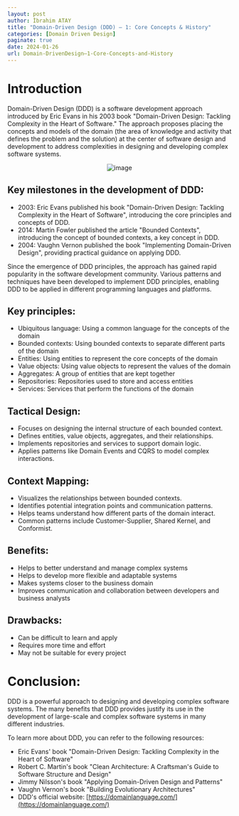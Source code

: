 ```yaml
---
layout: post
author: İbrahim ATAY
title: "Domain-Driven Design (DDD) – 1: Core Concepts & History"
categories: [Domain Driven Design]
paginate: true
date: 2024-01-26
url: Domain-DrivenDesign–1-Core-Concepts-and-History
---
```

# Introduction
Domain-Driven Design (DDD) is a software development approach introduced by Eric Evans in his 2003 book "Domain-Driven Design: Tackling Complexity in the Heart of Software." The approach proposes placing the concepts and models of the domain (the area of knowledge and activity that defines the problem and the solution) at the center of software design and development to address complexities in designing and developing complex software systems.
    <center>
     ![image](./images/Domain-Driven-Design.png)
    </center>
## Key milestones in the development of DDD:
- 2003: Eric Evans published his book "Domain-Driven Design: Tackling Complexity in the Heart of Software", introducing the core principles and concepts of DDD.
- 2014: Martin Fowler published the article "Bounded Contexts", introducing the concept of bounded contexts, a key concept in DDD.
- 2004: Vaughn Vernon published the book "Implementing Domain-Driven Design", providing practical guidance on applying DDD.

Since the emergence of DDD principles, the approach has gained rapid popularity in the software development community. Various patterns and techniques have been developed to implement DDD principles, enabling DDD to be applied in different programming languages and platforms.

## Key principles:
- Ubiquitous language: Using a common language for the concepts of the domain
- Bounded contexts: Using bounded contexts to separate different parts of the domain
- Entities: Using entities to represent the core concepts of the domain
- Value objects: Using value objects to represent the values of the domain
- Aggregates: A group of entities that are kept together
- Repositories: Repositories used to store and access entities
- Services: Services that perform the functions of the domain

## Tactical Design:
- Focuses on designing the internal structure of each bounded context.
- Defines entities, value objects, aggregates, and their relationships.
- Implements repositories and services to support domain logic.
- Applies patterns like Domain Events and CQRS to model complex interactions.

## Context Mapping:
- Visualizes the relationships between bounded contexts.
- Identifies potential integration points and communication patterns.
- Helps teams understand how different parts of the domain interact.
- Common patterns include Customer-Supplier, Shared Kernel, and Conformist.

## Benefits:
- Helps to better understand and manage complex systems
- Helps to develop more flexible and adaptable systems
- Makes systems closer to the business domain
- Improves communication and collaboration between developers and business analysts

## Drawbacks:
- Can be difficult to learn and apply
- Requires more time and effort
- May not be suitable for every project

# Conclusion:
DDD is a powerful approach to designing and developing complex software systems. The many benefits that DDD provides justify its use in the development of large-scale and complex software systems in many different industries.

To learn more about DDD, you can refer to the following resources:
- Eric Evans' book "Domain-Driven Design: Tackling Complexity in the Heart of Software"
- Robert C. Martin's book "Clean Architecture: A Craftsman's Guide to Software Structure and Design"
- Jimmy Nilsson's book "Applying Domain-Driven Design and Patterns"
- Vaughn Vernon's book "Building Evolutionary Architectures"
- DDD's official website: [https://domainlanguage.com/](https://domainlanguage.com/)
